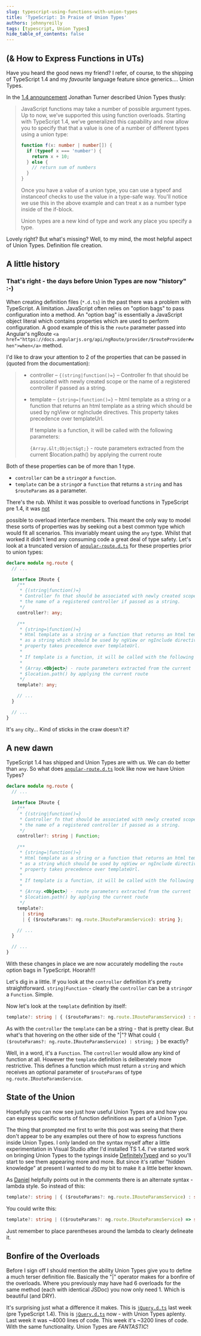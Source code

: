 ```yaml
---
slug: typescript-using-functions-with-union-types
title: 'TypeScript: In Praise of Union Types'
authors: johnnyreilly
tags: [typescript, Union Types]
hide_table_of_contents: false
---
```


## (& How to Express Functions in UTs)

Have you heard the good news my friend? I refer, of course, to the shipping of TypeScript 1.4 and my _favourite_ language feature since generics.... Union Types.

<!--truncate-->

In the [1\.4 announcement](https://blogs.msdn.com/b/typescript/archive/2015/01/16/announcing-typescript-1-4.aspx) Jonathan Turner described Union Types thusly:

> JavaScript functions may take a number of possible argument types. Up to now, we’ve supported this using function overloads. Starting with TypeScript 1.4, we’ve generalized this capability and now allow you to specify that that a value is one of a number of different types using a union type:
>
> ```ts
> function f(x: number | number[]) {
>   if (typeof x === 'number') {
>     return x + 10;
>   } else {
>     // return sum of numbers
>   }
> }
> ```
>
> Once you have a value of a union type, you can use a typeof and instanceof checks to use the value in a type-safe way. You'll notice we use this in the above example and can treat x as a number type inside of the if-block.
>
> Union types are a new kind of type and work any place you specify a type.

Lovely right? But what's missing? Well, to my mind, the most helpful aspect of Union Types. Definition file creation.

## A little history

### That's right - the days before Union Types are now "history" :-)

When creating definition files (`*.d.ts`) in the past there was a problem with TypeScript. A limitation. JavaScript often relies on "option bags" to pass configuration into a method. An "option bag" is essentially a JavaScript object literal which contains properties which are used to perform configuration. A good example of this is the `route` parameter passed into Angular's ngRoute `<a href="https://docs.angularjs.org/api/ngRoute/provider/$routeProvider#when">when</a>` method.

I'd like to draw your attention to 2 of the properties that can be passed in (quoted from the documentation):

> - controller – `{(string|function()=}` – Controller fn that should be associated with newly created scope or the name of a registered controller if passed as a string.
> - template – `{string=|function()=}` – html template as a string or a function that returns an html template as a string which should be used by ngView or ngInclude directives. This property takes precedence over templateUrl.
>
>   If template is a function, it will be called with the following parameters:
>
>   `{Array.&lt;Object&gt;}` \- route parameters extracted from the current $location.path() by applying the current route

Both of these properties can be of more than 1 type.

- `controller` can be a `string`_or_ a `function`.
- `template` can be a `string`_or_ a `function` that returns a `string` and has `$routeParams` as a parameter.

There's the rub. Whilst it was possible to overload functions in TypeScript pre 1.4, it was <u>not</u>

possible to overload interface members. This meant the only way to model these sorts of properties was by seeking out a best common type which would fit all scenarios. This invariably meant using the `any` type. Whilst that worked it didn't lend any consuming code a great deal of type safety. Let's look at a truncated version of [`angular-route.d.ts`](https://github.com/borisyankov/DefinitelyTyped/blob/c71628e0765eb8e240d8eabd2225f64ea2e2fdb8/angularjs/angular-route.d.ts) for these properties prior to union types:

```ts
declare module ng.route {
  // ...

  interface IRoute {
    /**
     * {(string|function()=}
     * Controller fn that should be associated with newly created scope or
     * the name of a registered controller if passed as a string.
     */
    controller?: any;

    /**
     * {string=|function()=}
     * Html template as a string or a function that returns an html template
     * as a string which should be used by ngView or ngInclude directives. This
     * property takes precedence over templateUrl.
     *
     * If template is a function, it will be called with the following parameters:
     *
     * {Array.<Object>} - route parameters extracted from the current
     * $location.path() by applying the current route
     */
    template?: any;

    // ...
  }

  // ...
}
```

It's `any` city... Kind of sticks in the craw doesn't it?

## A new dawn

TypeScript 1.4 has shipped and Union Types are with us. We can do better than `any`. So what does [`angular-route.d.ts`](https://github.com/borisyankov/DefinitelyTyped/blob/30ce45e0e706322f34608ab6fa5de141bba59c90/angularjs/angular-route.d.ts) look like now we have Union Types?

```ts
declare module ng.route {
  // ...

  interface IRoute {
    /**
     * {(string|function()=}
     * Controller fn that should be associated with newly created scope or
     * the name of a registered controller if passed as a string.
     */
    controller?: string | Function;

    /**
     * {string=|function()=}
     * Html template as a string or a function that returns an html template
     * as a string which should be used by ngView or ngInclude directives. This
     * property takes precedence over templateUrl.
     *
     * If template is a function, it will be called with the following parameters:
     *
     * {Array.<Object>} - route parameters extracted from the current
     * $location.path() by applying the current route
     */
    template?:
      | string
      | { ($routeParams?: ng.route.IRouteParamsService): string };

    // ...
  }

  // ...
}
```

With these changes in place we are now accurately modelling the `route` option bags in TypeScript. Hoorah!!!

Let's dig in a little. If you look at the `controller` definition it's pretty straightforward. `string|Function` \- clearly the `controller` can be a `string`_or_ a `Function`. Simple.

Now let's look at the `template` definition by itself:

```ts
template?: string | { ($routeParams?: ng.route.IRouteParamsService) : string; }
```

As with the `controller` the `template` can be a string - that is pretty clear. But what's that hovering on the other side of the "\|"? What could `{ ($routeParams?: ng.route.IRouteParamsService) : string; }` be exactly?

Well, in a word, it's a `Function`. The `controller` would allow any kind of function at all. However the `template` definition is deliberately more restrictive. This defines a function which must return a `string` and which receives an optional parameter of `$routeParams` of type `ng.route.IRouteParamsService`.

## State of the Union

Hopefully you can now see just how useful Union Types are and how you can express specific sorts of function definitions as part of a Union Type.

The thing that prompted me first to write this post was seeing that there don't appear to be any examples out there of how to express functions inside Union Types. I only landed on the syntax myself after a little experimentation in Visual Studio after I'd installed TS 1.4. I've started work on bringing Union Types to the typings inside [DefinitelyTyped](https://github.com/borisyankov/DefinitelyTyped) and so you'll start to see them appearing more and more. But since it's rather "hidden knowledge" at present I wanted to do my bit to make it a little better known.

As [Daniel](https://twitter.com/Rickenhacker) helpfully points out in the comments there is an alternate syntax - lambda style. So instead of this:

```ts
template?: string | { ($routeParams?: ng.route.IRouteParamsService) : string; }
```

You could write this:

```ts
template?: string | (($routeParams?: ng.route.IRouteParamsService) => string);
```

Just remember to place parentheses around the lambda to clearly delineate it.

## Bonfire of the Overloads

Before I sign off I should mention the ability Union Types give you to define a much terser definition file. Basically the "\|" operator makes for a bonfire of the overloads. Where you previously may have had 6 overloads for the same method (each with identical JSDoc) you now only need 1. Which is beautiful (and DRY).

It's surprising just what a difference it makes. This is [`jQuery.d.ts`](https://github.com/borisyankov/DefinitelyTyped/blob/9bd7fe69d98337db56144c3da131d413f5b7e895/jquery/jquery.d.ts) last week (pre TypeScript 1.4). This is [`jQuery.d.ts`](https://github.com/borisyankov/DefinitelyTyped/blob/9f64372a065541fe2b8f6c5c5cd9b55a1d631f19/jquery/jquery.d.ts) now - with Union Types aplenty. Last week it was \~4000 lines of code. This week it's \~3200 lines of code. With the same functionality. Union Types are _FANTASTIC_!
